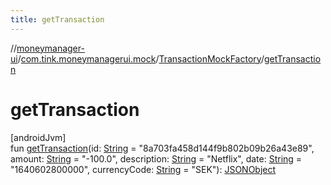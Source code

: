 ```yaml
---
title: getTransaction
---
```

//[moneymanager-ui](../../../index.html)/[com.tink.moneymanagerui.mock](../index.html)/[TransactionMockFactory](index.html)/[getTransaction](get-transaction.html)



# getTransaction



[androidJvm]\
fun [getTransaction](get-transaction.html)(id: [String](https://kotlinlang.org/api/latest/jvm/stdlib/kotlin/-string/index.html) = &quot;8a703fa458d144f9b802b09b26a43e89&quot;, amount: [String](https://kotlinlang.org/api/latest/jvm/stdlib/kotlin/-string/index.html) = &quot;-100.0&quot;, description: [String](https://kotlinlang.org/api/latest/jvm/stdlib/kotlin/-string/index.html) = &quot;Netflix&quot;, date: [String](https://kotlinlang.org/api/latest/jvm/stdlib/kotlin/-string/index.html) = &quot;1640602800000&quot;, currencyCode: [String](https://kotlinlang.org/api/latest/jvm/stdlib/kotlin/-string/index.html) = &quot;SEK&quot;): [JSONObject](https://developer.android.com/reference/kotlin/org/json/JSONObject.html)




